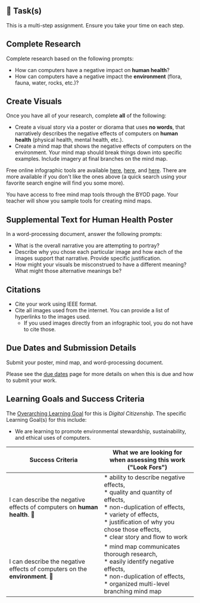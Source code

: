## &#x1F4D7; Task(s)

This is a multi-step assignment. Ensure you take your time on each step.

## Complete Research

Complete research based on the following prompts:

* How can computers have a negative impact on **human health**?
* How can computers have a negative impact the **environment** (flora, fauna, water, rocks, etc.)?

## Create Visuals

Once you have all of your research, complete **all** of the following:

* Create a visual story via a poster or diorama that uses **no words**, that narratively describes the negative effects of computers on **human health** (physical health, mental health, etc.).  
* Create a mind map that shows the negative effects of computers on the environment. Your mind map should break things down into specific examples. Include imagery at final branches on the mind map.

Free online infographic tools are available [here](https://www.canva.com/create/infographics/), [here](https://piktochart.com/), and [here](https://venngage.com/).  There are more available if you don't like the ones above (a quick search using your favorite search engine will find you some more).

You have access to free mind map tools through the BYOD page. Your teacher will show you sample tools for creating mind maps.

## Supplemental Text for Human Health Poster

In a word-processing document, answer the following prompts:

* What is the overall narrative you are attempting to portray?
* Describe why you chose each particular image and how each of the images support that narrative. Provide specific justification.
* How might your visuals be misconstrued to have a different meaning? What might those alternative meanings be?

## Citations

* Cite your work using IEEE format.
* Cite all images used from the internet. You can provide a list of hyperlinks to the images used.
  * If you used images directly from an infographic tool, you do not have to cite those.

## Due Dates and Submission Details

Submit your poster, mind map, and word-processing document.

Please see the [due dates](./Due-Dates-and-Submission-Details) page for more details on when this is due and how to submit your work.

## Learning Goals and Success Criteria

The [Overarching Learning Goal](./images/ICS2O.jpg) for this is _Digital Citizenship_.
The specific Learning Goal(s) for this include:
  * We are learning to promote environmental stewardship, sustainability, and ethical uses of computers.

| Success Criteria | What we are looking for when assessing this work ("Look Fors") |
| ----------- | ------- |
| I can describe the negative effects of computers on **human health**. &#x1F4D7; | * ability to describe negative effects, <br/>* quality and quantity of effects,<br/>* non-duplication of effects, <br/>* variety of effects,<br/>* justification of why you chose those effects,<br/>* clear story and flow to work |
| I can describe the negative effects of computers on the **environment**. &#x1F4D7; | * mind map communicates thorough research,<br/>* easily identify negative effects,<br/>* non-duplication of effects,<br/>* organized multi-level branching mind map  |
